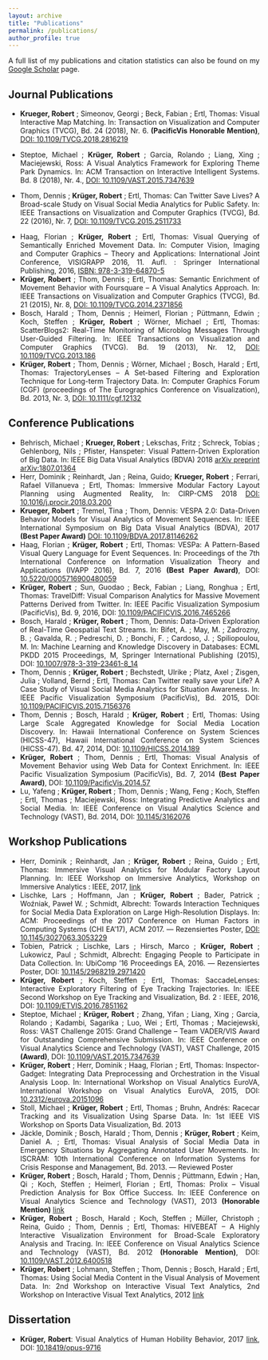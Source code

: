 ```yaml
---
layout: archive
title: "Publications"
permalink: /publications/
author_profile: true
---
```


<p style="font-size:14px;max-width:600px;text-align:justify">A full list of my publications and citation statistics can also be found on my <a href="https://scholar.google.com/citations?user=UHmEAooAAAAJ" target="_blank"><u>Google Scholar</u></a> page.</p>

Journal Publications
------

* <p style="font-size:14px;max-width:600px;text-align:justify"><b>Krueger, Robert</b> ; Simeonov, Georgi ; Beck, Fabian ; Ertl, Thomas: Visual Interactive Map Matching. In: Transaction on Visualization and Computer Graphics (TVCG), Bd. 24 (2018), Nr. 6. <b>(PacificVis Honorable Mention)</b>, <a href="https://doi.org/10.1109/TVCG.2018.2816219" target="_blank">DOI: <u>10.1109/TVCG.2018.2816219</u></a></p>

* <p style="font-size:14px;max-width:600px;text-align:justify">Steptoe, Michael ; <b>Krüger, Robert</b> ; Garcia, Rolando ; Liang, Xing ; Maciejewski, Ross: A Visual Analytics Framework for Exploring Theme Park Dynamics. In: ACM Transaction on Interactive Intelligent Systems. Bd. 8 (2018), Nr. 4., <a href="https://doi.org/10.1109/VAST.2015.7347639" target="_blank">DOI: <u>10.1109/VAST.2015.7347639</u></a></p>

* <p style="font-size:14px;max-width:600px;text-align:justify">Thom, Dennis ; <b>Krüger, Robert</b> ; Ertl, Thomas: Can Twitter Save Lives? A Broad-scale Study on Visual Social Media Analytics for Public Safety. In: IEEE Transactions on Visualization and Computer Graphics (TVCG), Bd. 22 (2016), Nr. 7, <a href="https://doi.org/10.1109/TVCG.2015.2511733" target="_blank">DOI: <u>10.1109/TVCG.2015.2511733</u></a></p>

* <div style="font-size:14px;max-width:600px;text-align:justify">Haag, Florian ; <b>Krüger, Robert</b> ; Ertl, Thomas: Visual Querying of Semantically Enriched Movement Data. In: Computer Vision, Imaging and Computer Graphics – Theory and Applications: International Joint Conference, VISIGRAPP 2016, 11. Aufl. : Springer International Publishing, 2016, <a href="https://link.springer.com/chapter/10.1007/978-3-319-64870-5_12" target="_blank">ISBN: <u>978-3-319-64870-5</u></a></div>

* <div style="font-size:14px;max-width:600px;text-align:justify"><b>Krüger, Robert</b> ; Thom, Dennis ; Ertl, Thomas: Semantic Enrichment of Movement Behavior with Foursquare – A Visual Analytics Approach. In: IEEE Transactions on Visualization and Computer Graphics (TVCG), Bd. 21 (2015), Nr. 8, <a href="https://doi.org/10.1109/TVCG.2014.2371856" target="_blank">DOI: <u>10.1109/TVCG.2014.2371856</u></a></div>

* <div style="font-size:14px;max-width:600px;text-align:justify">Bosch, Harald ; Thom, Dennis ; Heimerl, Florian ; Püttmann, Edwin ; Koch, Steffen ; <b>Krüger, Robert</b> ; Wörner, Michael ; Ertl, Thomas: ScatterBlogs2: Real-Time Monitoring of Microblog Messages Through User-Guided Filtering. In: IEEE Transactions on Visualization and Computer Graphics (TVCG). Bd. 19 (2013), Nr. 12, <a href="https://doi.org/10.1109/TVCG.2013.186" target="_blank">DOI: <u>10.1109/TVCG.2013.186</u></a></div>

* <div style="font-size:14px;max-width:600px;text-align:justify"><b>Krüger, Robert</b> ; Thom, Dennis ; Wörner, Michael ; Bosch, Harald ; Ertl, Thomas: TrajectoryLenses – A Set-based Filtering and Exploration Technique for Long-term Trajectory Data. In: Computer Graphics Forum (CGF) (proceedings of The Eurographics Conference on Visualization), Bd. 2013, Nr. 3, <a href="https://doi.org/10.1111/cgf.12132" target="_blank">DOI: <u>10.1111/cgf.12132</u></a></div>

Conference Publications
------


* <div style="font-size:14px;max-width:600px;text-align:justify">Behrisch, Michael ; <b>Krueger, Robert</b> ; Lekschas, Fritz ; Schreck, Tobias ; Gehlenborg, Nils ; Pfister, Hanspeter: Visual Pattern-Driven Exploration of Big Data. In: IEEE Big Data Visual Analytics (BDVA) 2018 <a href="https://arxiv.org/abs/1807.01364" target="_blank"> <u>arXiv preprint arXiv:1807.01364</u></a></div>

* <div style="font-size:14px;max-width:600px;text-align:justify">Herr, Dominik ; Reinhardt, Jan ; Reina, Guido; <b>Krueger, Robert</b> ; Ferrari, Rafael Villanueva ; Ertl, Thomas: Immersive Modular Factory Layout Planning using Augmented Reality, In: CIRP-CMS 2018 <a href="https://doi.org/10.1016/j.procir.2018.03.200" target="_blank">DOI: <u>10.1016/j.procir.2018.03.200</u></a></div>

* <div style="font-size:14px;max-width:600px;text-align:justify"><b>Krueger, Robert</b> ; Tremel, Tina ; Thom, Dennis: VESPA 2.0: Data-Driven Behavior Models for Visual Analytics of Movement Sequences. In: IEEE International Symposium on Big Data Visual Analytics (BDVA), 2017 <b>(Best Paper Award)</b> <a href="https://doi.org/10.1109/BDVA.2017.8114626" target="_blank">DOI: <u>10.1109/BDVA.2017.81146262</u></a></div>

* <div style="font-size:14px;max-width:600px;text-align:justify">Haag, Florian ; <b>Krüger, Robert</b> ; Ertl, Thomas: VESPa: A Pattern-Based Visual Query Language for Event Sequences. In: Proceedings of the 7th International Conference on Information Visualization Theory and Applications (IVAPP 2016), Bd. 7, 2016 <b>(Best Paper Award)</b>, DOI: <a href="https://doi.org/10.5220/0005716900480059" target="_blank"><u>10.5220/0005716900480059</u></a></div>

* <div style="font-size:14px;max-width:600px;text-align:justify"><b>Krüger, Robert</b> ; Sun, Guodao ; Beck, Fabian ; Liang, Ronghua ; Ertl, Thomas: TravelDiff: Visual Comparison Analytics for Massive Movement Patterns Derived from Twitter. In: IEEE Pacific Visualization Symposium (PacificVis), Bd. 9, 2016, DOI: <a href="https://doi.org/10.1109/PACIFICVIS.2016.7465266" target="_blank"><u>10.1109/PACIFICVIS.2016.7465266</u></a></div>

* <div style="font-size:14px;max-width:600px;text-align:justify">Bosch, Harald ; <b>Krüger, Robert</b> ; Thom, Dennis: Data-Driven Exploration of Real-Time Geospatial Text Streams. In: Bifet, A. ; May, M. ; Zadrozny, B. ; Gavalda, R. ; Pedreschi, D. ; Bonchi, F. ; Cardoso, J. ; Spiliopoulou, M. In: Machine Learning and Knowledge Discovery in Databases: ECML PKDD 2015 Proceedings, M, Springer International Publishing (2015), DOI: <a href="https://doi.org/10.1007/978-3-319-23461-8_14" target="_blank"><u>10.1007/978-3-319-23461-8_14</u></a></div>

* <div style="font-size:14px;max-width:600px;text-align:justify">Thom, Dennis ; <b>Krüger, Robert</b> ; Bechstedt, Ulrike ; Platz, Axel ; Zisgen, Julia ; Volland, Bernd ; Ertl, Thomas: Can Twitter really save your Life? A Case Study of Visual Social Media Analytics for Situation Awareness. In: IEEE Pacific Visualization Symposium (PacificVis), Bd. 2015, DOI: <a href="https://doi.org/10.1109/PACIFICVIS.2015.7156376" target="_blank"><u>10.1109/PACIFICVIS.2015.7156376</u></a></div>

* <div style="font-size:14px;max-width:600px;text-align:justify">Thom, Dennis ; Bosch, Harald ; <b>Krüger, Robert</b> ; Ertl, Thomas: Using Large Scale Aggregated Knowledge for Social Media Location Discovery. In: Hawaii International Conference on System Sciences (HICSS-47), Hawaii International Conference on System Sciences (HICSS-47). Bd. 47, 2014, DOI: <a href="https://doi.org/10.1109/HICSS.2014.189" target="_blank"><u>10.1109/HICSS.2014.189</u></a></div>

* <div style="font-size:14px;max-width:600px;text-align:justify"><b>Krüger, Robert</b> ; Thom, Dennis ; Ertl, Thomas: Visual Analysis of Movement Behavior using Web Data for Context Enrichment. In: IEEE Pacific Visualization Symposium (PacificVis), Bd. 7, 2014 <b>(Best Paper Award)</b>, DOI: <a href="https://doi.org/10.1109/PacificVis.2014.57" target="_blank"><u>10.1109/PacificVis.2014.57</u></a></div>

* <div style="font-size:14px;max-width:600px;text-align:justify">Lu, Yafeng ; <b>Krüger, Robert</b> ; Thom, Dennis ; Wang, Feng ; Koch, Steffen ; Ertl, Thomas ; Maciejewski, Ross: Integrating Predictive Analytics and Social Media. In: IEEE Conference on Visual Analytics Science and Technology (VAST), Bd. 2014, DOI: <a href="http://doi.acm.org/10.1145/3162076" target="_blank"><u>10.1145/3162076</u></a></div>

Workshop Publications
------

* <div style="font-size:14px;max-width:600px;text-align:justify">Herr, Dominik ; Reinhardt, Jan ; <b>Krüger, Robert</b> ; Reina, Guido ; Ertl, Thomas: Immersive Visual Analytics for Modular Factory Layout Planning. In: IEEE Workshop on Immersive Analytics, Workshop on Immersive Analytics : IEEE, 2017, <a href="http://www.aviz.fr/~bbach/immersive2017/papers/IA_2278-paper.pdf" target="_blank"><u>link</u></a></div>

* <div style="font-size:14px;max-width:600px;text-align:justify">Lischke, Lars ; Hoffmann, Jan ; <b>Krüger, Robert</b> ; Bader, Patrick ; Woźniak, Paweł W. ; Schmidt, Albrecht: Towards Interaction Techniques for Social Media Data Exploration on Large High-Resolution Displays. In: ACM: Proceedings of the 2017 Conference on Human Factors in Computing Systems (CHI EA’17), ACM 2017. — Rezensiertes Poster, <a href="http://doi.acm.org/10.1145/3027063.3053229" target="_blank">DOI: <u>10.1145/3027063.3053229</u></a></div>

* <div style="font-size:14px;max-width:600px;text-align:justify">Tobien, Patrick ; Lischke, Lars ; Hirsch, Marco ; <b>Krüger, Robert</b> ; Lukowicz, Paul ; Schmidt, Albrecht: Engaging People to Participate in Data Collection. In: UbiComp ’16 Proceedings EA, 2016. — Rezensiertes Poster, DOI: <a href="https://doi.org/10.1145/2968219.2971420" target="_blank"><u>10.1145/2968219.2971420</u></a></div>

* <div style="font-size:14px;max-width:600px;text-align:justify"><b>Krüger, Robert</b> ; Koch, Steffen ; Ertl, Thomas: SaccadeLenses: Interactive Exploratory Filtering of Eye Tracking Trajectories. In: IEEE Second Workshop on Eye Tracking and Visualization, Bd. 2 : IEEE, 2016, DOI: <a href="https://doi.org/10.1109/ETVIS.2016.7851162" target="_blank"><u>10.1109/ETVIS.2016.7851162</u></a></div>

* <div style="font-size:14px;max-width:600px;text-align:justify">Steptoe, Michael ; <b>Krüger, Robert</b> ; Zhang, Yifan ; Liang, Xing ; Garcia, Rolando ; Kadambi, Sagarika ; Luo, Wei ; Ertl, Thomas ; Maciejewski, Ross: VAST Challenge 2015: Grand Challenge – Team VADER/VIS Award for Outstanding Comprehensive Submission. In: IEEE Conference on Visual Analytics Science and Technology (VAST), VAST Challenge, 2015 <b>(Award)</b>,  DOI: <a href="https://doi.org/10.1109/VAST.2015.7347639" target="_blank"><u>10.1109/VAST.2015.7347639</u></a></div>

* <div style="font-size:14px;max-width:600px;text-align:justify"><b>Krüger, Robert</b> ; Herr, Dominik ; Haag, Florian ; Ertl, Thomas: Inspector-Gadget: Integrating Data Preprocessing and Orchestration in the Visual Analysis Loop. In: International Workshop on Visual Analytics EuroVA, International Workshop on Visual Analytics EuroVA, 2015, DOI: <a href="http://dx.doi.org/10.2312/eurova.20151096" target="_blank"><u>10.2312/eurova.20151096</u></a></div>

* <div style="font-size:14px;max-width:600px;text-align:justify">Stoll, Michael ; <b>Krüger, Robert</b> ; Ertl, Thomas ; Bruhn, Andrés: Racecar Tracking and its Visualization Using Sparse Data. In: 1st IEEE VIS Workshop on Sports Data Visualization, Bd. 2013</div>

* <div style="font-size:14px;max-width:600px;text-align:justify">Jäckle, Dominik ; Bosch, Harald ; Thom, Dennis ; <b>Krüger, Robert</b> ; Keim, Daniel A. ; Ertl, Thomas: Visual Analysis of Social Media Data in Emergency Situations by Aggregating Annotated User Movements. In: ISCRAM: 10th International Conference on Information Systems for Crisis Response and Management, Bd. 2013. — Reviewed Poster</div>

* <div style="font-size:14px;max-width:600px;text-align:justify"><b>Krüger, Robert</b> ; Bosch, Harald ; Thom, Dennis ; Püttmann, Edwin ; Han, Qi ; Koch, Steffen ; Heimerl, Florian ; Ertl, Thomas: Prolix – Visual Prediction Analysis for Box Office Success. In: IEEE Conference on Visual Analytics Science and Technology (VAST), 2013 <b>(Honorable Mention)</b> <a href="https://www.researchgate.net/profile/R_Krueger/publication/260864010_Prolix-Visual_Prediction_Analysis_for_Box_Office_Success/links/575d360f08aec91374ae7a6a/Prolix-Visual-Prediction-Analysis-for-Box-Office-Success.pdf"  target="_blank"><u>link</u></a></div>
  
* <div style="font-size:14px;max-width:600px;text-align:justify"><b>Krüger, Robert</b> ; Bosch, Harald ; Koch, Steffen ; Müller, Christoph ; Reina, Guido ; Thom, Dennis ; Ertl, Thomas: HIVEBEAT – A Highly Interactive Visualization Environment for Broad-Scale Exploratory Analysis and Tracing. In: IEEE Conference on Visual Analytics Science and Technology (VAST), Bd. 2012 <b>(Honorable Mention)</b>, DOI: <a href="https://doi.org/10.1109/VAST.2012.6400518" target="_blank"><u>10.1109/VAST.2012.6400518</u></a></div>

* <div style="font-size:14px;max-width:600px;text-align:justify"><b>Krüger, Robert</b> ; Lohmann, Steffen ; Thom, Dennis ; Bosch, Harald ; Ertl, Thomas: Using Social Media Content in the Visual Analysis of Movement Data. In: 2nd Workshop on Interactive Visual Text Analytics, 2nd Workshop on Interactive Visual Text Analytics, 2012 <a href="https://pdfs.semanticscholar.org/37cd/b884f87c031ecebbb82ed2aa279a497a58b5.pdf" target="_blank"><u>link</u></a></div>

Dissertation
------

* <div style="font-size:14px;max-width:600px;text-align:justify"><b>Krüger, Robert</b>: Visual Analytics of Human Hobility Behavior, 2017 <a href="https://elib.uni-stuttgart.de/bitstream/11682/9733/3/dissertation_krueger_robert.pdf" target="_blank"><u>link</u></a>, DOI: <a href="http://dx.doi.org/10.18419/opus-9716" target="_blank"><u>10.18419/opus-9716</u></a></div>
